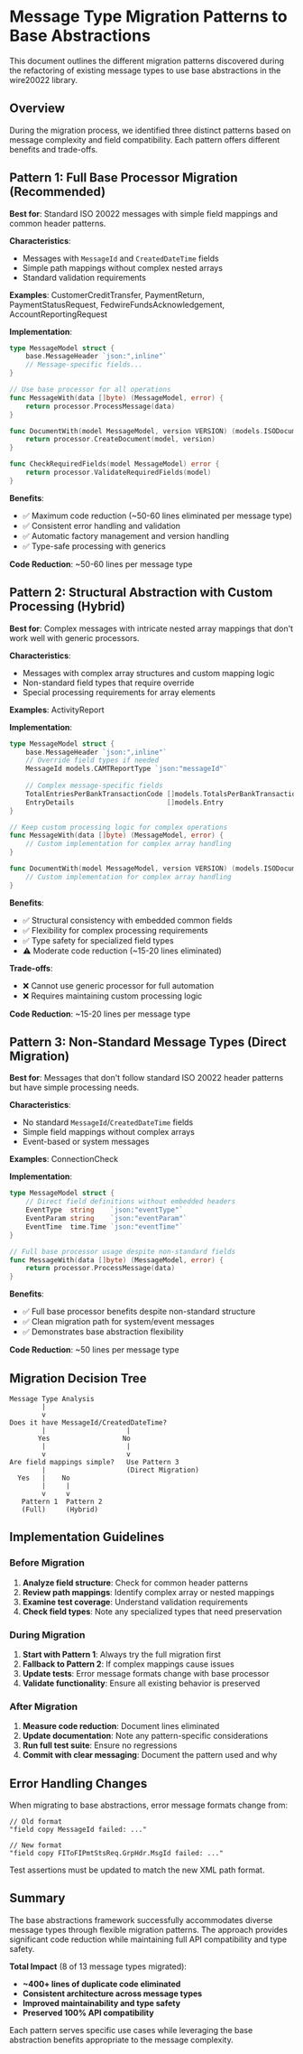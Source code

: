 # Message Type Migration Patterns to Base Abstractions

This document outlines the different migration patterns discovered during the refactoring of existing message types to use base abstractions in the wire20022 library.

## Overview

During the migration process, we identified three distinct patterns based on message complexity and field compatibility. Each pattern offers different benefits and trade-offs.

## Pattern 1: Full Base Processor Migration (Recommended)

**Best for**: Standard ISO 20022 messages with simple field mappings and common header patterns.

**Characteristics**:
- Messages with `MessageId` and `CreatedDateTime` fields
- Simple path mappings without complex nested arrays
- Standard validation requirements

**Examples**: CustomerCreditTransfer, PaymentReturn, PaymentStatusRequest, FedwireFundsAcknowledgement, AccountReportingRequest

**Implementation**:
```go
type MessageModel struct {
    base.MessageHeader `json:",inline"`
    // Message-specific fields...
}

// Use base processor for all operations
func MessageWith(data []byte) (MessageModel, error) {
    return processor.ProcessMessage(data)
}

func DocumentWith(model MessageModel, version VERSION) (models.ISODocument, error) {
    return processor.CreateDocument(model, version)
}

func CheckRequiredFields(model MessageModel) error {
    return processor.ValidateRequiredFields(model)
}
```

**Benefits**:
- ✅ Maximum code reduction (~50-60 lines eliminated per message type)
- ✅ Consistent error handling and validation
- ✅ Automatic factory management and version handling
- ✅ Type-safe processing with generics

**Code Reduction**: ~50-60 lines per message type

## Pattern 2: Structural Abstraction with Custom Processing (Hybrid)

**Best for**: Complex messages with intricate nested array mappings that don't work well with generic processors.

**Characteristics**:
- Messages with complex array structures and custom mapping logic
- Non-standard field types that require override
- Special processing requirements for array elements

**Examples**: ActivityReport

**Implementation**:
```go
type MessageModel struct {
    base.MessageHeader `json:",inline"`
    // Override field types if needed
    MessageId models.CAMTReportType `json:"messageId"`
    
    // Complex message-specific fields
    TotalEntriesPerBankTransactionCode []models.TotalsPerBankTransactionCode `json:"..."`
    EntryDetails                       []models.Entry                        `json:"..."`
}

// Keep custom processing logic for complex operations
func MessageWith(data []byte) (MessageModel, error) {
    // Custom implementation for complex array handling
}

func DocumentWith(model MessageModel, version VERSION) (models.ISODocument, error) {
    // Custom implementation for complex array handling  
}
```

**Benefits**:
- ✅ Structural consistency with embedded common fields
- ✅ Flexibility for complex processing requirements
- ✅ Type safety for specialized field types
- ⚠️ Moderate code reduction (~15-20 lines eliminated)

**Trade-offs**:
- ❌ Cannot use generic processor for full automation
- ❌ Requires maintaining custom processing logic

**Code Reduction**: ~15-20 lines per message type

## Pattern 3: Non-Standard Message Types (Direct Migration)

**Best for**: Messages that don't follow standard ISO 20022 header patterns but have simple processing needs.

**Characteristics**:
- No standard `MessageId`/`CreatedDateTime` fields
- Simple field mappings without complex arrays
- Event-based or system messages

**Examples**: ConnectionCheck

**Implementation**:
```go
type MessageModel struct {
    // Direct field definitions without embedded headers
    EventType  string    `json:"eventType"`
    EventParam string    `json:"eventParam"`
    EventTime  time.Time `json:"eventTime"`
}

// Full base processor usage despite non-standard fields
func MessageWith(data []byte) (MessageModel, error) {
    return processor.ProcessMessage(data)
}
```

**Benefits**:
- ✅ Full base processor benefits despite non-standard structure
- ✅ Clean migration path for system/event messages
- ✅ Demonstrates base abstraction flexibility

**Code Reduction**: ~50 lines per message type

## Migration Decision Tree

```
Message Type Analysis
        |
        v
Does it have MessageId/CreatedDateTime?
        |                    |
       Yes                  No
        |                    |
        v                    v
Are field mappings simple?   Use Pattern 3
        |                    (Direct Migration)
  Yes   |    No
        |     |
        v     v
   Pattern 1  Pattern 2
   (Full)     (Hybrid)
```

## Implementation Guidelines

### Before Migration

1. **Analyze field structure**: Check for common header patterns
2. **Review path mappings**: Identify complex array or nested mappings
3. **Examine test coverage**: Understand validation requirements
4. **Check field types**: Note any specialized types that need preservation

### During Migration

1. **Start with Pattern 1**: Always try the full migration first
2. **Fallback to Pattern 2**: If complex mappings cause issues
3. **Update tests**: Error message formats change with base processor
4. **Validate functionality**: Ensure all existing behavior is preserved

### After Migration

1. **Measure code reduction**: Document lines eliminated
2. **Update documentation**: Note any pattern-specific considerations
3. **Run full test suite**: Ensure no regressions
4. **Commit with clear messaging**: Document the pattern used and why

## Error Handling Changes

When migrating to base abstractions, error message formats change from:
```
// Old format
"field copy MessageId failed: ..."

// New format  
"field copy FIToFIPmtStsReq.GrpHdr.MsgId failed: ..."
```

Test assertions must be updated to match the new XML path format.

## Summary

The base abstractions framework successfully accommodates diverse message types through flexible migration patterns. The approach provides significant code reduction while maintaining full API compatibility and type safety.

**Total Impact** (8 of 13 message types migrated):
- **~400+ lines of duplicate code eliminated**
- **Consistent architecture across message types** 
- **Improved maintainability and type safety**
- **Preserved 100% API compatibility**

Each pattern serves specific use cases while leveraging the base abstraction benefits appropriate to the message complexity.